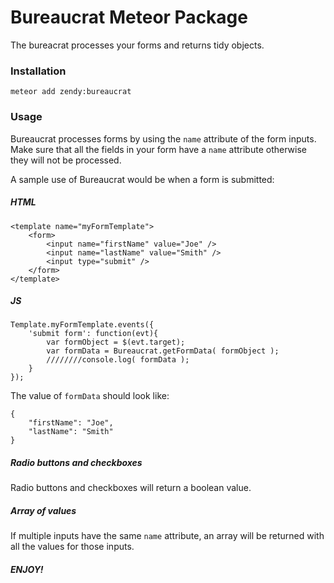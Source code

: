 # Bureaucrat Meteor Package

The bureacrat processes your forms and returns tidy objects.

### Installation

```
meteor add zendy:bureaucrat
```
 
### Usage

Bureaucrat processes forms by using the `name` attribute of the form inputs. Make sure that all the fields in your form have a `name` attribute otherwise they will not be processed.

A sample use of Bureaucrat would be when a form is submitted:

##### HTML

```
<template name="myFormTemplate">
	<form>
		<input name="firstName" value="Joe" />
		<input name="lastName" value="Smith" />
		<input type="submit" />
	</form>
</template>
```

##### JS

```
Template.myFormTemplate.events({
	'submit form': function(evt){
		var formObject = $(evt.target);
		var formData = Bureaucrat.getFormData( formObject );
		////////console.log( formData );
	}
});
```

The value of `formData` should look like:

```
{
	"firstName": "Joe",
	"lastName": "Smith"
}
```

##### Radio buttons and checkboxes

Radio buttons and checkboxes will return a boolean value.

##### Array of values

If multiple inputs have the same `name` attribute, an array will be returned with all the values for those inputs.

##### ENJOY!